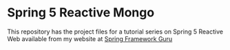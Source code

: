 # Spring 5 Reactive Mongo

This repository has the project files for a tutorial series on Spring 5 Reactive Web available from my website at [Spring Framework Guru](https://springframework.guru)


